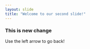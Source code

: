 ```yaml
---
layout: slide
title: "Welcome to our second slide!"
---
```

### This is new change
Use the left arrow to go back!